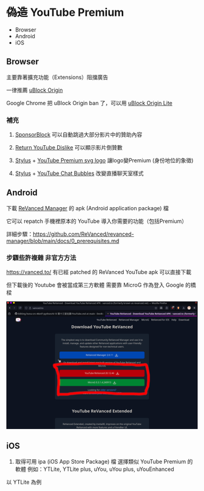 # ~~偽造~~ YouTube Premium 

- Browser
- Android
- iOS

## Browser

主要靠著擴充功能（Extensions）阻擋廣告

一律推薦 [uBlock Origin](https://github.com/gorhill/uBlock)

Google Chrome 把 uBlock Origin ban 了，可以用 [uBlock Origin Lite](https://chromewebstore.google.com/detail/ublock-origin-lite/ddkjiahejlhfcafbddmgiahcphecmpfh)

### 補充

1. [SponsorBlock](https://sponsor.ajay.app/) 可以自動跳過大部分影片中的贊助內容

2. [Return YouTube Dislike](https://returnyoutubedislike.com/) 可以顯示影片倒贊數

3. [Stylus](https://add0n.com/stylus.html) + [YouTube Premium svg logo](https://userstyles.world/style/6769/youtube-premium-svg-logo) 讓logo變Premium (身份地位的象徵)

4. [Stylus](https://add0n.com/stylus.html) + [YouTube Chat Bubbles](https://userstyles.world/style/7925/youtube-chat-bubbles) 改變直播聊天室樣式

## Android

下載 [ReVanced Manager](https://revanced.app/) 的 apk (Android application package) 檔

它可以 repatch 手機裡原本的 YouTube 導入你需要的功能（包括Premium）

詳細步驟：https://github.com/ReVanced/revanced-manager/blob/main/docs/0_prerequisites.md

### 步驟些許複雜 非官方方法

https://vanced.to/ 有已經 patched 的 ReVanced YouTube apk 可以直接下載

但下載後的 Youtube 會被當成第三方軟體 需要靠 MicroG 作為登入 Google 的橋樑

![](https://github.com/DevBoring/hsnu-crc-46x47-python/blob/main/6-13%20%E7%AC%AC%E5%8D%81%E4%B8%89%E5%A0%82%E7%A4%BE%E8%AA%B2/Screenshot_20250613_121153.png)

## iOS

1. 取得可用 ipa (iOS App Store Package) 檔
選擇類似 YouTube Premium 的軟體 例如：YTLite, YTLite plus, uYou, uYou plus, uYouEnhanced

以 YTLite 為例
